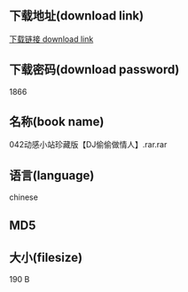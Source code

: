 ## 下载地址(download link)
[下载链接 download link](https://tutu365.netlify.app/?s=042%E5%8A%A8%E6%84%9F%E5%B0%8F%E7%AB%99%E7%8F%8D%E8%97%8F%E7%89%88%E3%80%90DJ%E5%81%B7%E5%81%B7%E5%81%9A%E6%83%85%E4%BA%BA%E3%80%91.rar)

## 下载密码(download password)
1866

## 名称(book name)
042动感小站珍藏版【DJ偷偷做情人】.rar.rar

## 语言(language)
chinese

## MD5


## 大小(filesize)
190 B
